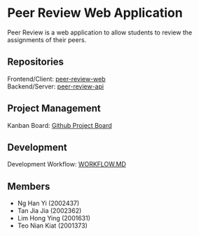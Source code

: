 # Peer Review Web Application

Peer Review is a web application to allow students to review the assignments of their peers.

## Repositories
Frontend/Client: [peer-review-web](https://github.com/Integrative-Team-Project/peer-review-web)  
Backend/Server: [peer-review-api](https://github.com/Integrative-Team-Project/peer-review-api)

## Project Management
Kanban Board: [Github Project Board](https://github.com/orgs/Integrative-Team-Project/projects/2)

## Development
Development Workflow: [WORKFLOW.MD](https://github.com/Integrative-Team-Project/.github/blob/main/WORKFLOW.MD)

## Members
- Ng Han Yi (2002437)
- Tan Jia Jia (2002362)
- Lim Hong Ying (2001631)
- Teo Nian Kiat (2001373)
